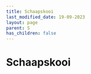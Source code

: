 ```yaml
---
title: Schaapskooi
last_modified_date: 19-09-2023
layout: page
parent: S
has_children: false
---
```


Schaapskooi
===========

